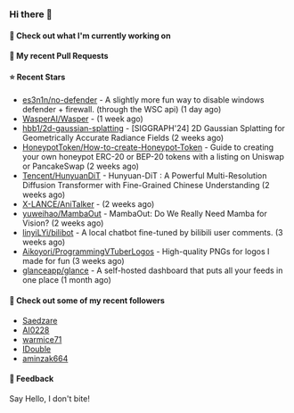 ### Hi there 👋

#### 👷 Check out what I'm currently working on

#### 🔨 My recent Pull Requests


#### ⭐ Recent Stars

- [es3n1n/no-defender](https://github.com/es3n1n/no-defender) - A slightly more fun way to disable windows defender &#43; firewall. (through the WSC api) (1 day ago)
- [WasperAI/Wasper](https://github.com/WasperAI/Wasper) -  (1 week ago)
- [hbb1/2d-gaussian-splatting](https://github.com/hbb1/2d-gaussian-splatting) - [SIGGRAPH&#39;24] 2D Gaussian Splatting for Geometrically Accurate Radiance Fields (2 weeks ago)
- [HoneypotToken/How-to-create-Honeypot-Token](https://github.com/HoneypotToken/How-to-create-Honeypot-Token) - Guide to creating your own honeypot ERC-20 or BEP-20 tokens with a listing on Uniswap or PancakeSwap (2 weeks ago)
- [Tencent/HunyuanDiT](https://github.com/Tencent/HunyuanDiT) - Hunyuan-DiT : A Powerful Multi-Resolution Diffusion Transformer with Fine-Grained Chinese Understanding (2 weeks ago)
- [X-LANCE/AniTalker](https://github.com/X-LANCE/AniTalker) -  (2 weeks ago)
- [yuweihao/MambaOut](https://github.com/yuweihao/MambaOut) - MambaOut: Do We Really Need Mamba for Vision? (2 weeks ago)
- [linyiLYi/bilibot](https://github.com/linyiLYi/bilibot) - A local chatbot fine-tuned by bilibili user comments. (3 weeks ago)
- [Aikoyori/ProgrammingVTuberLogos](https://github.com/Aikoyori/ProgrammingVTuberLogos) - High-quality PNGs for logos I made for fun  (3 weeks ago)
- [glanceapp/glance](https://github.com/glanceapp/glance) - A self-hosted dashboard that puts all your feeds in one place (1 month ago)

#### 👯 Check out some of my recent followers

- [Saedzare](https://github.com/Saedzare)
- [AI0228](https://github.com/AI0228)
- [warmice71](https://github.com/warmice71)
- [IDouble](https://github.com/IDouble)
- [aminzak664](https://github.com/aminzak664)

#### 💬 Feedback

Say Hello, I don't bite!
